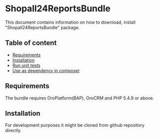 Shopall24ReportsBundle
=====================

This document contains information on how to download, install "Shopall24ReportsBundle" package.

Table of content
-----------------

- [Requirements](#requirements)
- [Installation](#installation)
- [Run unit tests](#run-unit-tests)
- [Use as dependency in composer](#use-as-dependency-in-composer)

Requirements
------------

The bundle  requires OroPlatform(BAP), OroCRM and PHP 5.4.9 or above.

Installation
------------

For development purposes it might be cloned from github repository directly.
